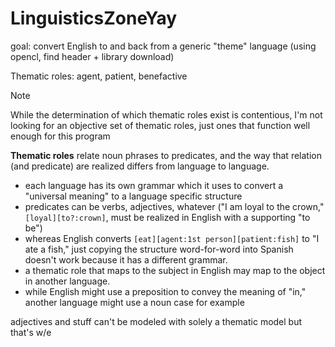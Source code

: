 # LinguisticsZoneYay

goal: convert English to and back from a generic "theme" language (using opencl, find header + library download)

Thematic roles: agent, patient, benefactive

> [!NOTE]
> While the determination of which thematic roles exist is contentious, I'm not looking for an objective set of thematic roles, just ones that function well enough for this program

**Thematic roles** relate noun phrases to predicates, and the way that relation (and predicate) are realized differs from language to language.
- each language has its own grammar which it uses to convert a "universal meaning" to a language specific structure
- predicates can be verbs, adjectives, whatever ("I am loyal to the crown," `[loyal][to?:crown]`, must be realized in English with a supporting "to be")
- whereas English converts `[eat][agent:1st person][patient:fish]` to "I ate a fish," just copying the structure word-for-word into Spanish doesn't work because it has a different grammar.
- a thematic role that maps to the subject in English may map to the object in another language.
- while English might use a preposition to convey the meaning of "in," another language might use a noun case for example

adjectives and stuff can't be modeled with solely a thematic model but that's w/e
